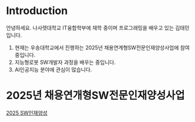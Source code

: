 # Introduction
안녕하세요. 나사렛대학교 IT융합학부에 재학 중이며 프로그래밍을 배우고 있는 김태민입니다.<br>
1. 현재는 우송대학교에서 진행하는 2025년 채용연계형SW전문인재양성사업에 참여 중입니다.
2. 지능형로봇 SW개발자 과정을 배우는 중입니다.
3. AI인공지능 분야에 관심이 많습니다.

# 2025년 채용연개형SW전문인재양성사업
[2025 SW인재양성](https://github.com/gomtam/2025_SW_data)
